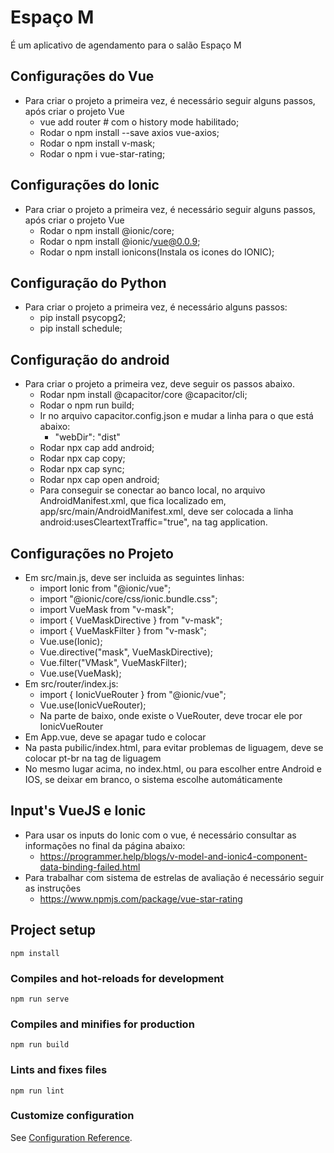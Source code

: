 # Espaço M 

É um aplicativo de agendamento para o salão Espaço M

## Configurações do Vue
* Para criar o projeto a primeira vez, é necessário seguir alguns passos, após criar o projeto Vue
    * vue add router # com o history mode habilitado;
    * Rodar o npm install --save axios vue-axios;
    * Rodar o npm install v-mask;
    * Rodar o npm i vue-star-rating;

## Configurações do Ionic
* Para criar o projeto a primeira vez, é necessário seguir alguns passos, após criar o projeto Vue
    * Rodar o npm install @ionic/core;
    * Rodar o npm install @ionic/vue@0.0.9;
    * Rodar o npm install ionicons(Instala os icones do IONIC);

## Configuração do Python
* Para criar o projeto a primeira vez, é necessário alguns passos:
    * pip install psycopg2;
    * pip install schedule;

## Configuração do android
* Para criar o projeto a primeira vez, deve seguir os passos abaixo.
    * Rodar npm install @capacitor/core @capacitor/cli;
    * Rodar o npm run build;
    * Ir no arquivo capacitor.config.json e mudar a linha para o que está abaixo:
        * "webDir": "dist"
    * Rodar npx cap add android;
    * Rodar npx cap copy;
    * Rodar npx cap sync;
    * Rodar npx cap open android;
    * Para conseguir se conectar ao banco local, no arquivo AndroidManifest.xml, que fica localizado em, app/src/main/AndroidManifest.xml, deve ser colocada a linha android:usesCleartextTraffic="true", na tag application.

## Configurações no Projeto
* Em src/main.js, deve ser incluida as seguintes linhas:
	* import Ionic from "@ionic/vue";
	* import "@ionic/core/css/ionic.bundle.css";
	* import VueMask from "v-mask";
	* import { VueMaskDirective } from "v-mask";
	* import { VueMaskFilter } from "v-mask";
	* Vue.use(Ionic);
	* Vue.directive("mask", VueMaskDirective);
	* Vue.filter("VMask", VueMaskFilter);
	* Vue.use(VueMask);
* Em src/router/index.js:
	* import { IonicVueRouter } from "@ionic/vue";
	* Vue.use(IonicVueRouter);
	* Na parte de baixo, onde existe o VueRouter, deve trocar ele por IonicVueRouter
* Em App.vue, deve se apagar tudo e colocar <template><ion-vue-router></ion-vue-router></template>
* Na pasta pubilic/index.html, para evitar problemas de liguagem, deve se colocar pt-br na tag de liguagem
* No mesmo lugar acima, no index.html, <!DOCTYPE html mode="ios"> ou <!DOCTYPE html mode="md"> para escolher entre Android e IOS, se deixar em branco, o sistema escolhe automáticamente

## Input's VueJS e Ionic
* Para usar os inputs do Ionic com o vue, é necessário consultar as informações no final da página abaixo:
    * https://programmer.help/blogs/v-model-and-ionic4-component-data-binding-failed.html
* Para trabalhar com sistema de estrelas de avaliação é necessário seguir as instruções
    * https://www.npmjs.com/package/vue-star-rating


## Project setup
```
npm install
```

### Compiles and hot-reloads for development
```
npm run serve
```

### Compiles and minifies for production
```
npm run build
```

### Lints and fixes files
```
npm run lint
```

### Customize configuration
See [Configuration Reference](https://cli.vuejs.org/config/).
